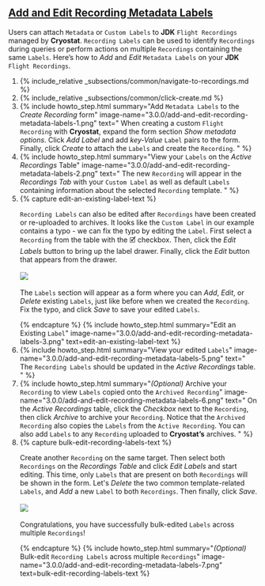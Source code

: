 ## [Add and Edit Recording Metadata Labels](#add-and-edit-recording-metadata-labels)
Users can attach `Metadata` or `Custom Labels` to **JDK** `Flight Recordings` managed by **Cryostat**. `Recording Labels` can be used to identify `Recordings` during queries or perform actions on multiple `Recordings` containing the same `Labels`. Here’s how to *Add* and *Edit* `Metadata Labels` on your **JDK** `Flight Recordings`.

<ol>
  <li>
    {% include_relative _subsections/common/navigate-to-recordings.md %}
  </li>
  <li>
    {% include_relative _subsections/common/click-create.md %}
  </li>
  <li>
    {% include howto_step.html
      summary="Add <code>Metadata Labels</code> to the <i>Create Recording</i> form"
      image-name="3.0.0/add-and-edit-recording-metadata-labels-1.png"
      text="
        When creating a custom <code>Flight Recording</code> with <b>Cryostat</b>, expand the form section <i>Show metadata options</i>. Click <i>Add Label</i> and add <i>key-Value</i> <code>Label</code> pairs to the form. Finally, click <i>Create</i> to attach the <code>Labels</code> and create the <code>Recording</code>.
      "
    %}
  </li>
  <li>
    {% include howto_step.html
      summary="View your <code>Labels</code> on the <i>Active Recordings</i> Table"
      image-name="3.0.0/add-and-edit-recording-metadata-labels-2.png"
      text="
        The new <code>Recording</code> will appear in the <i>Recordings Tab</i> with your <code>Custom Label</code> as well as default <code>Labels</code> containing information about the selected <code>Recording</code> template.
      "
    %}
  </li>
  <li>
    {% capture edit-an-existing-label-text %}
    <p>
      <code>Recording Labels</code> can also be edited after <code>Recordings</code> have been created or re-uploaded to archives. It looks like the <code>Custom Label</code> in our example contains a typo - we can fix the typo by editing the <code>Label</code>. First select a <code>Recording</code> from the table with the 🗹 checkbox. Then, click the <i>Edit Labels</i> button to bring up the label drawer. Finally, click the <i>Edit</i> button that appears from the drawer.
      <br><br>
      <a href="{{ site.url }}/images/3.0.0/add-and-edit-recording-metadata-labels-4.png" target="_blank">
        <img src="{{ site.url }}/images/3.0.0/add-and-edit-recording-metadata-labels-4.png">
      </a>
      <br><br>
      The <code>Labels</code> section will appear as a form where you can <i>Add</i>, <i>Edit</i>, or <i>Delete</i> existing <code>Labels</code>, just like before when we created the <code>Recording</code>. Fix the typo, and click <i>Save</i> to save your edited <code>Labels</code>.
    </p>
    {% endcapture %}
    {% include howto_step.html
      summary="Edit an Existing <code>Label</code>"
      image-name="3.0.0/add-and-edit-recording-metadata-labels-3.png"
      text=edit-an-existing-label-text
    %}
  </li>
  <li>
    {% include howto_step.html
      summary="View your edited <code>Labels</code>"
      image-name="3.0.0/add-and-edit-recording-metadata-labels-5.png"
      text="
        The <code>Recording Labels</code> should be updated in the <i>Active Recordings</i> table.
      "
    %}
  </li>
  <li>
    {% include howto_step.html
      summary="<i>(Optional)</i> Archive your <code>Recording</code> to view <code>Labels</code> copied onto the <code>Archived Recording</code>"
      image-name="3.0.0/add-and-edit-recording-metadata-labels-6.png"
      text="
        On the <i>Active Recordings</i> table, click the <i>Checkbox</i> next to the <code>Recording</code>, then click <i>Archive</i> to archive your <code>Recording</code>. Notice that the <code>Archived Recording</code> also copies the <code>Labels</code> from the <code>Active Recording</code>. You can also add <code>Labels</code> to any <code>Recording</code> uploaded to <b>Cryostat’s</b> archives.
      "
    %}
  </li>
  <li>
    {% capture bulk-edit-recording-labels-text %}
    <p>
      Create another <code>Recording</code> on the same target. Then select both <code>Recordings</code> on the <i>Recordings Table</i> and click <i>Edit Labels</i> and start editing. This time, only <code>Labels</code> that are present on both <code>Recordings</code> will be shown in the form. Let's <i>Delete</i> the two common template-related <code>Labels</code>, and <i>Add</i> a new <code>Label</code> to both <code>Recordings</code>. Then finally, click <i>Save</i>.
      <br><br>
      <a href="{{ site.url }}/images/3.0.0/add-and-edit-recording-metadata-labels-8.png" target="_blank">
        <img src="{{ site.url }}/images/3.0.0/add-and-edit-recording-metadata-labels-8.png">
      </a>
      <br><br>
      Congratulations, you have successfully bulk-edited <code>Labels</code> across multiple <code>Recordings</code>!
    </p>
    {% endcapture %}
    {% include howto_step.html
      summary="<i>(Optional)</i> Bulk-edit <code>Recording Labels</code> across multiple <code>Recordings</code>"
      image-name="3.0.0/add-and-edit-recording-metadata-labels-7.png"
      text=bulk-edit-recording-labels-text
    %}
  </li>
</ol>
